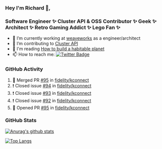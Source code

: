 ### Hey I'm Richard 👋, 

<h3 align="left">Software Engineer ✨ Cluster API & OSS Contributor ✨ Geek ✨ Architect ✨ Retro Gaming Addict ✨ Lego Fan ✨</h3>

- 🔭 I’m currently working at [weaveworks](https://github.com/weaveworks) as a engineer/architect
- 👯 I’m contributing to [Cluster API](https://github.com/kubernetes-sigs/cluster-api-provider-aws/pulls?q=is%3Aissue+is%3Apr+author%3Arichardcase+)
- 💬 I'm reading [How to build a habitable planet](https://www.amazon.co.uk/How-Build-Habitable-Planet-Humankind/dp/0691140065)
- 📫 How to reach me: [![Twitter Badge](https://img.shields.io/badge/-@fruit_case-00acee?style=flat&logo=Twitter&logoColor=white)](https://twitter.com/intent/follow?screen_name=fruit_case "Follow on Twitter")

### GitHub Activity 

<!--START_SECTION:activity-->
1. 🎉 Merged PR [#95](https://github.com/fidelity/kconnect/pull/95) in [fidelity/kconnect](https://github.com/fidelity/kconnect)
2. ❗️ Closed issue [#94](https://github.com/fidelity/kconnect/issues/94) in [fidelity/kconnect](https://github.com/fidelity/kconnect)
3. ❗️ Closed issue [#93](https://github.com/fidelity/kconnect/issues/93) in [fidelity/kconnect](https://github.com/fidelity/kconnect)
4. ❗️ Closed issue [#92](https://github.com/fidelity/kconnect/issues/92) in [fidelity/kconnect](https://github.com/fidelity/kconnect)
5. 💪 Opened PR [#95](https://github.com/fidelity/kconnect/pull/95) in [fidelity/kconnect](https://github.com/fidelity/kconnect)
<!--END_SECTION:activity-->

### GitHub Stats

[![Anurag's github stats](https://github-readme-stats.vercel.app/api?username=richardcase&count_private=true&show_icons=true)](https://github.com/anuraghazra/github-readme-stats)

[![Top Langs](https://github-readme-stats.vercel.app/api/top-langs/?username=richardcase&hide=html&layout=compact)](https://github.com/anuraghazra/github-readme-stats)
